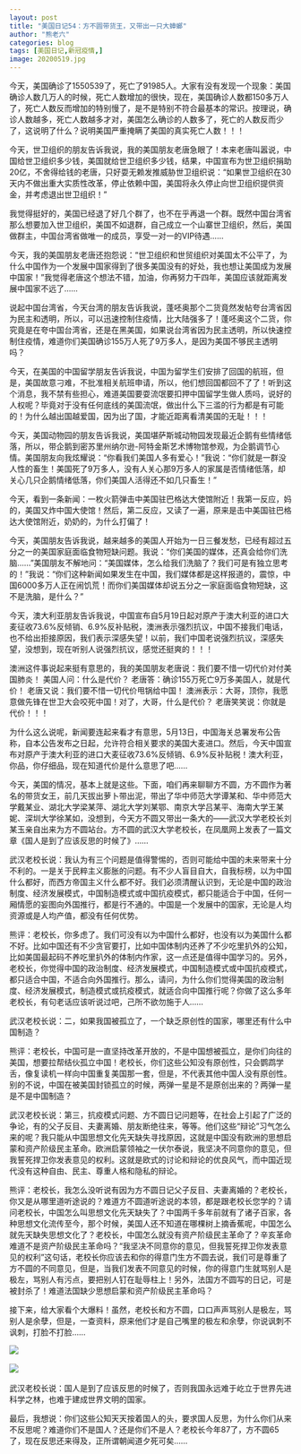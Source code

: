```yaml
---
layout: post
title: "美国日记54：方不圆带货王，又带出一只大蟑螂"
author: "熊老六"
categories: blog
tags: [美国日记,新冠疫情,]
image: 20200519.jpg
---
```

​​​​​​​​​​​​今天，美国确诊了1550539了，死亡了91985人。大家有没有发现一个现象：美国确诊人数几万人的时候，死亡人数增加的很快，现在，美国确诊人数都150多万人了，死亡人数反而增加的特别慢了，是不是特别不符合最基本的常识。按理说，确诊人数越多，死亡人数越多才对，美国怎么确诊的人数多了，死亡的人数反而少了，这说明了什么？说明美国严重掩瞒了美国的真实死亡人数！！！

今天，世卫组织的朋友告诉我说，我的美国朋友老唐急眼了！本来老唐叫嚣说，中国给世卫组织多少钱，美国就给世卫组织多少钱，结果，中国宣布为世卫组织捐助20亿，不舍得给钱的老唐，只好耍无赖发推威胁世卫组织说：“如果世卫组织在30天内不做出重大实质性改革，停止依赖中国，美国将永久停止向世卫组织提供资金，并考虑退出世卫组织！”

我觉得挺好的，美国已经退了好几个群了，也不在乎再退一个群。既然中国台湾省那么想要加入世卫组织，美国不如退群，自己成立一个山寨世卫组织，然后，美国做群主，中国台湾省做唯一的成员，享受一对一的VIP待遇……

今天，我的美国朋友老唐还抱怨说：“世卫组织和世贸组织对美国太不公平了，为什么中国作为一个发展中国家得到了很多美国没有的好处，我也想让美国成为发展中国家！”我觉得老唐这个想法不错，加油，你再努力干四年，美国应该就距离发展中国家不远了……

说起中国台湾省，今天台湾的朋友告诉我说，蓬呸奥那个二货竟然发帖夸台湾省因为民主和透明，所以，可以迅速控制住疫情，比大陆强多了！蓬呸奥这个二货，你究竟是在夸中国台湾省，还是在黑美国，如果说台湾省因为民主透明，所以快速控制住疫情，难道你们美国确诊155万人死了9万多人，是因为美国不够民主透明吗？

今天，在美国的中国留学朋友告诉我说，中国为留学生们安排了回国的航班，但是，美国故意刁难，不批准相关航班申请，所以，他们想回国都回不了了！听到这个消息，我不禁有些担心，难道美国要耍流氓要扣押中国留学生做人质吗，说好的人权呢？毕竟对于没有任何底线的美国流氓，做出什么下三滥的行为都是有可能的！为什么越出国越爱国，因为出了国，才能近距离看清美国的无耻！！！

今天，美国动物园的朋友告诉我说，美国堪萨斯城动物园发现最近企鹅有些情绪低落，所以，带企鹅到密苏里州纳尔逊-阿特金斯艺术博物馆参观，为企鹅调节心情。美国朋友向我炫耀说：“你看我们美国人多有爱心！”我说：“你们就是一群没人性的畜生！美国死了9万多人，没有人关心那9万多人的家属是否情绪低落，却关心几只企鹅情绪低落，你们美国人活得还不如几只畜生！”

今天，看到一条新闻：一枚火箭弹击中美国驻巴格达大使馆附近！我第一反应，妈的，美国又炸中国大使馆！然后，第二反应，又读了一遍，原来是击中美国驻巴格达大使馆附近，奶奶的，为什么打偏了！

今天，美国朋友告诉我说，越来越多的美国人开始为一日三餐发愁，已经有超过五分之一的美国家庭面临食物短缺问题。我说：“你们美国的媒体，还真会给你们洗脑……”美国朋友不解地问：“美国媒体，怎么给我们洗脑了？我们可是有独立思考的！”我说：“你们这种新闻如果发生在中国，我们媒体都是这样报道的，震惊，中国6000多万人正在闹饥荒！而你们美国媒体却说五分之一家庭面临食物短缺，这不是洗脑，是什么？”

今天，澳大利亚朋友告诉我说，中国宣布自5月19日起对原产于澳大利亚的进口大麦征收73.6%反倾销、6.9%反补贴税，澳洲表示强烈抗议，中国不接我们电话，也不给出拒接原因，我们表示深感失望！以前，我们中国老说强烈抗议，深感失望，没想到，现在听别人说强烈抗议，感觉还挺爽的！！！

澳洲这件事说起来挺有意思的，我的美国朋友老唐说：我们要不惜一切代价对付美国肺炎！
美国人问：什么是代价？
老唐答：确诊155万死亡9万多美国人，就是代价！
老唐又说：我们要不惜一切代价甩锅给中国！
澳洲表示：大哥，顶你，我愿意做先锋在世卫大会咬死中国！对了，大哥，什么是代价？
老唐笑笑说：你就是代价！！！

为什么这么说呢，新闻要连起来看才有意思，5月13日，中国海关总署发布公告称，自本公告发布之日起，允许符合相关要求的美国大麦进口。然后，今天中国宣布对原产于澳大利亚的进口大麦征收73.6%反倾销、6.9%反补贴税！澳大利亚，你品，你仔细品，现在知道代价是什么意思了吧……

今天，美国的情况，基本上就是这些。下面，咱们再来聊聊方不圆，方不圆作为著名的带货女王，前几天拔出萝卜带出泥，带出了华中师范大学谭某和、华中师范大学戴某业、湖北大学梁某萍、湖北大学刘某鄂、南京大学吕某平、海南大学王某妮、深圳大学徐某如，没想到，今天方不圆又带出一条大的——武汉大学老校长刘某玉亲自出来为方不圆站台。方不圆的武汉大学老校长，在凤凰网上发表了一篇文章《国人是到了应该反思的时候了》……

武汉老校长说：我认为有三个问题是值得警惕的，否则可能给中国的未来带来十分不利的。一是关于民粹主义膨胀的问题。有不少人盲目自大，自我标榜，以为中国什么都好，而西方帝国主义什么都不好。我们必须清醒认识到，无论是中国的政治制度、经济发展模式，中国制造模式或中国抗疫模式，都只能适合于中国，任何一厢情愿的妄图向外国推行，都是行不通的。中国是一个发展中的国家，无论是人均资源或是人均产值，都没有任何优势。

熊评：老校长，你多虑了。我们可没有以为中国什么都好，也没有以为美国什么都不好。比如中国还有不少贪官要打，比如中国体制内还养了不少吃里扒外的公知，比如美国最起码不养吃里扒外的体制内作家，这一点还是值得中国学习的。另外，老校长，你觉得中国的政治制度、经济发展模式，中国制造模式或中国抗疫模式，都只适合中国，不适合向外国推行。那么，请问，为什么你们觉得美国的政治制度、经济发展模式，制造模式或抗疫模式，就适合向中国推行呢？你做了这么多年老校长，有句老话应该听说过吧，己所不欲勿施于人……

武汉老校长说：二，如果我国被孤立了，一个缺乏原创性的国家，哪里还有什么中国制造？

熊评：老校长，中国可是一直坚持改革开放的，不是中国想被孤立，是你们向往的美国，想要拉帮结伙孤立中国！老校长，你们这些公知没有原创性，只会鹦鹉学舌，像复读机一样向中国重复美国那一套，但是，不代表其他中国人没有原创性。别的不说，中国在被美国封锁孤立的时候，两弹一星是不是原创出来的？两弹一星是不是中国制造？

武汉老校长说：第三，抗疫模式问题、方不圆日记问题等，在社会上引起了广泛的争论，有的父子反目、夫妻离婚、朋友断绝往来，等等。他们这些“辩论”习气怎么来的呢？我只能从中国思想文化先天缺失寻找原因，这就是中国没有欧洲的思想启蒙和资产阶级民主革命。欧洲启蒙领袖之一伏尔泰说，我坚决不同意你的意见，但我誓死捍卫你发表意见的权利。这就是欧式的讨论和辩论的优良风气，而中国近现代没有这种自由、民主、尊重人格和隐私的辩论。

熊评：老校长，我怎么没听说有因为方不圆日记父子反目、夫妻离婚的？老校长，你又是从哪里道听途说的？难道方不圆道听途说的本领，都是跟老校长您学的？请问老校长，中国怎么叫思想文化先天缺失了？中国两千多年前就有了诸子百家，各种思想文化流传至今，那个时候，美国人还不知道在哪棵树上摘香蕉呢，中国怎么就先天缺失思想文化了？老校长，中国怎么就没有资产阶级民主革命了？辛亥革命难道不是资产阶级民主革命吗？“我坚决不同意你的意见，但我誓死捍卫你发表意见的权利”这句话，老校长你应该去和你的得意门生方不圆去说，我们可是尊重了方不圆的不同意见，但是，当我们发表不同意见的时候，你的得意门生就骂别人是极左，骂别人有污点，要把别人钉在耻辱柱上！另外，法国方不圆写的日记，可是被封杀了！难道法国缺少思想启蒙和资产阶级民主革命吗？

接下来，给大家看个大爆料！虽然，老校长和方不圆，口口声声骂别人是极左，骂别人是余孽，但是，一查资料，原来他们才是自己嘴里的极左和余孽，你说讽刺不讽刺，打脸不打脸……

![]({{site.url}}/assets/img/eacedf04ly1gey51btn3yj20u01uowqz.jpg)  

![]({{site.url}}/assets/img/eacedf04ly1gey51ax0yyj20u01jxkh9.jpg)  

武汉老校长说：国人是到了应该反思的时候了，否则我国永远难于屹立于世界先进科学之林，也难于建成世界文明的国家。

最后，我想说：你们这些公知天天按着国人的头，要求国人反思，为什么你们从来不反思呢？难道你们不是国人？还是你们不是人？老校长今年87了，方不圆65了，现在反思还来得及，正所谓朝闻道夕死可矣……​​​​